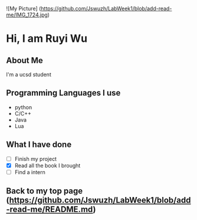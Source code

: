![My Picture] (https://github.com/Jswuzh/LabWeek1/blob/add-read-me/IMG_1724.jpg)
# Hi, I am Ruyi Wu
## About Me
I'm a ucsd student

## Programming Languages I use
- python
- C/C++
- Java
- Lua

## What I have done
- [ ] Finish my project
- [x] Read all the book I brought
- [ ] Find a intern
## Back to my top page (https://github.com/Jswuzh/LabWeek1/blob/add-read-me/README.md)

